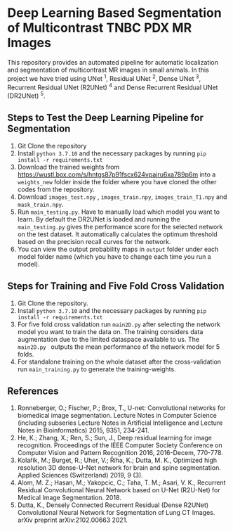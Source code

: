 # Deep Learning Based Segmentation of Multicontrast TNBC PDX MR Images
This repository provides an automated pipeline for automatic localization and segmentation of multicontrast MR images in small animals. In this project we have tried using UNet <sup>1</sup>, Residual UNet <sup>2</sup>, Dense UNet <sup>3</sup>, Recurrent Residual UNet (R2UNet) <sup>4</sup> and Dense Recurrent Residual UNet (DR2UNet) <sup>5</sup>.

## Steps to Test the Deep Learning Pipeline for Segmentation
1. Git Clone the repository
2. Install `python 3.7.10` and the necessary packages by running `pip install -r requirements.txt`
3. Download the trained weights from https://wustl.box.com/s/hntgs87p91fscx624vpajru6xa789p6m into a `weights_new` folder inside the folder where you have cloned the other codes from the repository.
4. Download `images_test.npy` , `images_train.npy`, `images_train_T1.npy` and `mask_train.npy`.
5. Run `main_testing.py`. Have to manually load which model you want to learn. By default the DR2UNet is loaded and running the `main_testing.py` gives the performance score for the selected network on the test dataset. It automatically calculates the optimum threshold based on the precision recall curves for the network.
6. You can view the output probability maps in `output` folder under each model folder name (which you have to change each time you run a model).

## Steps for Training and Five Fold Cross Validation
1. Git Clone the repository.
2. Install `python 3.7.10` and the necessary packages by running `pip install -r requirements.txt`
3. For five fold cross validation run `main2D.py` after selecting the network model you want to train the data on. The training considers data augmentation due to the limited dataspace available to us. The `main2D.py ` outputs the mean performance of the network model for 5 folds.
4. For standalone training on the whole dataset after the cross-validation run `main_training.py` to generate the training-weights.


## References
1. Ronneberger, O.;  Fischer, P.; Brox, T., U-net: Convolutional networks for biomedical image segmentation. Lecture Notes in Computer Science (including subseries Lecture Notes in Artificial Intelligence and Lecture Notes in Bioinformatics) 2015, 9351, 234-241.
2. He, K.;  Zhang, X.;  Ren, S.; Sun, J., Deep residual learning for image recognition. Proceedings of the IEEE Computer Society Conference on Computer Vision and Pattern Recognition 2016, 2016-Decem, 770-778.
3. Kolařík, M.;  Burget, R.;  Uher, V.;  Říha, K.; Dutta, M. K., Optimized high resolution 3D dense-U-Net network for brain and spine segmentation. Applied Sciences (Switzerland) 2019, 9 (3).
4. Alom, M. Z.;  Hasan, M.;  Yakopcic, C.;  Taha, T. M.; Asari, V. K., Recurrent Residual Convolutional Neural Network based on U-Net (R2U-Net) for Medical Image Segmentation. 2018.
5. Dutta, K., Densely Connected Recurrent Residual (Dense R2UNet) Convolutional Neural Network for Segmentation of Lung CT Images. arXiv preprint arXiv:2102.00663 2021.
